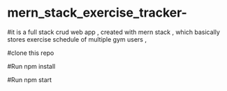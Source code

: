 # mern_stack_exercise_tracker-

#it is a full stack crud  web app , created with mern stack , which basically stores exercise schedule of multiple gym users ,  

#clone this repo 

#Run npm install 

#Run npm start 
